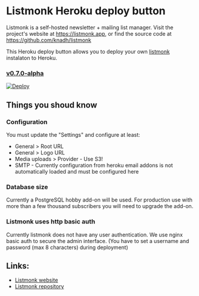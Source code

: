 # Listmonk Heroku deploy button

Listmonk is a self-hosted newsletter + mailing list manager.
Visit the project's website at https://listmonk.app, or find the source code at https://github.com/knadh/listmonk

This Heroku deploy button allows you to deploy your own [listmonk](https://listmonk.app/) instalaton to Heroku.

### [v0.7.0-alpha](https://github.com/knadh/listmonk/releases/tag/v0.7.0-alpha)
[![Deploy](https://www.herokucdn.com/deploy/button.svg)](https://heroku.com/deploy?template=https://github.com/bumi/listmonk-heroku)

## Things you shoud know

### Configuration
You must update the "Settings" and configure at least: 

* General > Root URL
* General > Logo URL
* Media uploads > Provider - Use S3!
* SMTP - Currently configuration from heroku email addons is not automatically loaded and must be configured here

### Database size
Currently a PostgreSQL hobby add-on will be used. For production use with more than a few thousand subscribers you will need to upgrade the add-on.

### Listmonk uses http basic auth
Currently listmonk does not have any user authentication. We use nginx basic auth to secure the admin interface. (You have to set a username and password (max 8 characters) during deployment)

## Links:

* [Listmonk website](https://listmonk.app)
* [Listmonk repository](https://github.com/knadh/listmonk)


